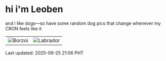# hi i'm Leoben

and i like dogs—so have some random dog pics that change whenever my CRON feels like it

|  |  |
|--------|----------|
| ![Borzoi](https://random-dog-vercel.vercel.app/api/random-borzoi?v=1758805611) | ![Labrador](https://random-dog-vercel.vercel.app/api/random-labrador?v=1758805611) |

Last updated: 2025-09-25 21:06 PHT
